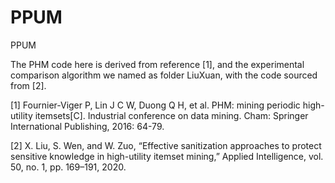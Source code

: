 # PPUM
PPUM

The PHM code here is derived from reference [1], and the experimental comparison algorithm we named as folder LiuXuan, with the code sourced from [2].

[1] Fournier-Viger P, Lin J C W, Duong Q H, et al. PHM: mining periodic high-utility itemsets[C]. Industrial conference on data mining. Cham: Springer International Publishing, 2016: 64-79.

[2] X. Liu, S. Wen, and W. Zuo, “Effective sanitization approaches to protect sensitive knowledge in high-utility itemset mining,” Applied Intelligence, vol. 50, no. 1, pp. 169–191, 2020.
